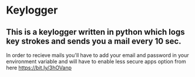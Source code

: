 # Keylogger

This is a keylogger written in python which logs key strokes and sends you a mail every 10 sec.
-------------

In order to recieve mails you'll have to add your email and password in your environment variable and will have to enable less secure apps option from here https://bit.ly/3hOVanp 
